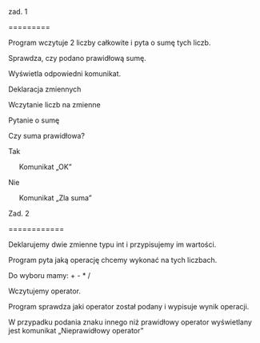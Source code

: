 ﻿zad. 1

\=========

Program wczytuje 2 liczby całkowite i pyta o sumę tych liczb.

Sprawdza, czy podano prawidłową sumę.

Wyświetla odpowiedni komunikat.

Deklaracja zmiennych

Wczytanie liczb na zmienne

Pytanie o sumę

Czy suma prawidłowa?

Tak

`	`Komunikat „OK”

Nie

`	`Komunikat „Zla suma”


Zad. 2

\============

Deklarujemy dwie zmienne typu int i przypisujemy im wartości.

Program pyta jaką operację chcemy wykonać na tych liczbach.

Do wyboru mamy: + - \* /

Wczytujemy operator.

Program sprawdza jaki operator został podany i wypisuje wynik operacji.

W przypadku podania znaku innego niż prawidłowy operator wyświetlany jest komunikat „Nieprawidłowy operator”


